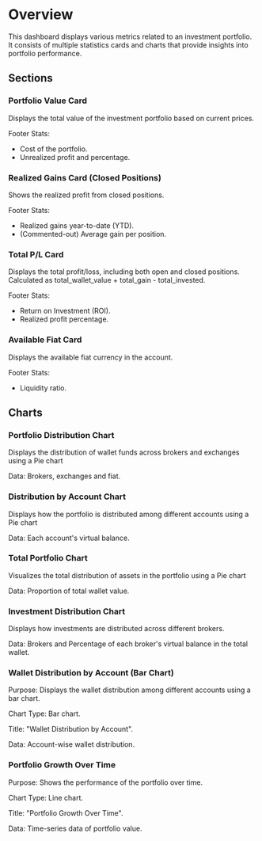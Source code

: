 
# Overview
This dashboard displays various metrics related to an investment portfolio. It consists of multiple statistics cards and charts that provide insights into portfolio performance.

## Sections
### Portfolio Value Card
Displays the total value of the investment portfolio based on current prices.

Footer Stats:
- Cost of the portfolio.
- Unrealized profit and percentage.

### Realized Gains Card (Closed Positions)
Shows the realized profit from closed positions.

Footer Stats:
- Realized gains year-to-date (YTD).
- (Commented-out) Average gain per position.

### Total P/L Card
Displays the total profit/loss, including both open and closed positions.
Calculated as total_wallet_value + total_gain - total_invested.

Footer Stats:
- Return on Investment (ROI).
- Realized profit percentage.

### Available Fiat Card
Displays the available fiat currency in the account.

Footer Stats:
- Liquidity ratio.

## Charts

### Portfolio Distribution Chart
Displays the distribution of wallet funds across brokers and exchanges using a Pie chart

Data: Brokers, exchanges and fiat.

### Distribution by Account Chart
Displays how the portfolio is distributed among different accounts using a Pie chart

Data: Each account's virtual balance.

### Total Portfolio Chart
Visualizes the total distribution of assets in the portfolio using a Pie chart

Data: Proportion of total wallet value.

### Investment Distribution Chart
Displays how investments are distributed across different brokers.

Data: Brokers and Percentage of each broker's virtual balance in the total wallet.

### Wallet Distribution by Account (Bar Chart)

Purpose: Displays the wallet distribution among different accounts using a bar chart.

Chart Type: Bar chart.

Title: "Wallet Distribution by Account".

Data: Account-wise wallet distribution.

### Portfolio Growth Over Time

Purpose: Shows the performance of the portfolio over time.

Chart Type: Line chart.

Title: "Portfolio Growth Over Time".

Data: Time-series data of portfolio value.